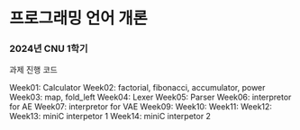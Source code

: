 # 프로그래밍 언어 개론
### 2024년 CNU 1학기

과제 진행 코드

Week01: Calculator
Week02: factorial, fibonacci, accumulator, power
Week03: map, fold_left 
Week04: Lexer
Week05: Parser
Week06: interpretor for AE
Week07: interpretor for VAE
Week09:
Week10:
Week11:
Week12:
Week13: miniC interpetor 1
Week14: miniC interpetor 2